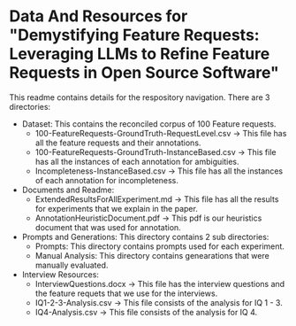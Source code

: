 # Data And Resources for "Demystifying Feature Requests: Leveraging LLMs to Refine Feature Requests in Open Source Software"

This readme contains details for the respository navigation. There are 3 directories:
- Dataset: This contains the reconciled corpus of 100 Feature requests.
  - 100-FeatureRequests-GroundTruth-RequestLevel.csv -> This file has all the feature requests and their annotations.
  - 100-FeatureRequests-GroundTruth-InstanceBased.csv -> This file has all the instances of each annotation for ambiguities.
  - Incompleteness-InstanceBased.csv -> This file has all the instances of each annotation for incompleteness.
- Documents and Readme:
  - ExtendedResultsForAllExperiment.md -> This file has all the results for experiments that we explain in the paper.
  - AnnotationHeuristicDocument.pdf -> This pdf is our heuristics document that was used for annotation.
- Prompts and Generations: This directory contains 2 sub directories:
  - Prompts: This directory contains prompts used for each experiment.
  - Manual Analysis: This directory contains genearations that were manually evaluated.
- Interview Resources:
  - InterviewQuestions.docx -> This file has the interview questions and the feature requets that we use for the interviews.
  - IQ1-2-3-Analysis.csv -> This file consists of the analysis for IQ 1 - 3.
  - IQ4-Analysis.csv -> This file consists of the analysis for IQ 4.
